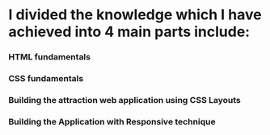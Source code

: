 # I divided the knowledge which I have achieved into 4 main parts include:

### HTML fundamentals
### CSS fundamentals
### Building the attraction web application using CSS Layouts
### Building the Application with Responsive technique